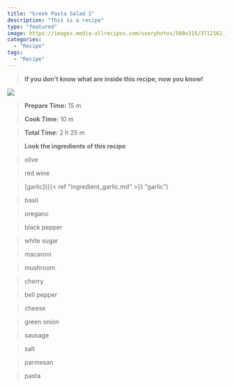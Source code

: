 ```yaml
---
title: "Greek Pasta Salad I"
description: "This is a recipe"
type: "featured"
image: https://images.media-allrecipes.com/userphotos/560x315/3712162.jpg
categories: 
  - "Recipe"
tags: 
  - "Recipe"
---
```



>**If you don't know what are inside this recipe, now you know!**

![](../images/Recipes-Banner.jpg)
> **Prepare Time:** 15 m


> **Cook Time:** 10 m


> **Total Time:** 2 h 25 m

> **Look the ingredients of this recipe**

> olive

> red wine

> [garlic]({{< ref "ingredient_garlic.md" >}} "garlic")

> basil

> oregano

> black pepper

> white sugar

> macaroni

> mushroom

> cherry

> bell pepper

> cheese

> green onion

> sausage

> salt

> parmesan

> pasta

